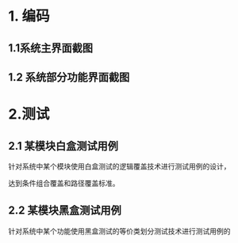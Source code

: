 # 1. 编码

## 1.1系统主界面截图

## 1.2 系统部分功能界面截图

# 2.测试

## 2.1 某模块白盒测试用例 

针对系统中某个模块使用白盒测试的逻辑覆盖技术进行测试用例的设计，

达到条件组合覆盖和路径覆盖标准。

## 2.2 某模块黑盒测试用例

针对系统中某个功能使用黑盒测试的等价类划分测试技术进行测试用例的

